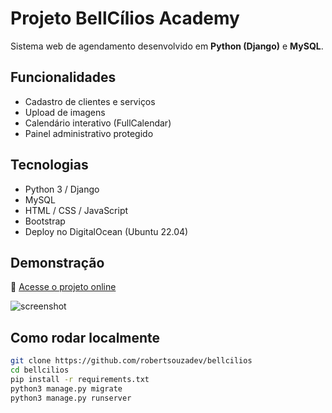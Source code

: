 # Projeto BellCílios Academy

Sistema web de agendamento desenvolvido em **Python (Django)** e **MySQL**.

## Funcionalidades
- Cadastro de clientes e serviços
- Upload de imagens
- Calendário interativo (FullCalendar)
- Painel administrativo protegido

## Tecnologias
- Python 3 / Django
- MySQL
- HTML / CSS / JavaScript
- Bootstrap
- Deploy no DigitalOcean (Ubuntu 22.04)

## Demonstração
🔗 [Acesse o projeto online](https://bellciliosacademy.com.br)

![screenshot]()


## Como rodar localmente
```bash
git clone https://github.com/robertsouzadev/bellcilios
cd bellcilios
pip install -r requirements.txt
python3 manage.py migrate
python3 manage.py runserver
